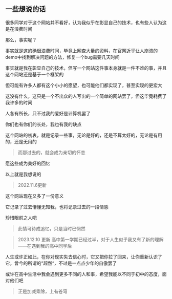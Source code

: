 ## 一些想说的话
很多同学对于这个网站并不看好，认为我似乎在彰显自己的技术，也有些人认为这是在浪费时间

那么，事实呢？

事实就是这的确很浪费时间，毕竟上网查大量的资料，在官网近乎让人崩溃的demo中找到解决问题的方法，修复一个bug需要几天时间

事实就是我在彰显自己的技术，但写一个网站这件事本身就是一件不难的事，并且这个网站还是基于一个框架的

但可能有许多人都有这个小小的愿望，也可能他们都实现了，甚至实现的更宏大

这没有什么，这只是一个不出众的人写出的一个简单的网站罢了，但这毕竟耗费了我许多的时间

人各有所长，只不过我的爱好是计算机罢了

你们也有你们的长处，我也有我的缺点

这个网站的初衷，就是记录一些事，无论是好的，还是不算太好的，无论是有用的，还是无用的

> 而那过去的，就会成为亲切的怀恋  

愿这些成为美好的回忆

以上就是我想说的

> 2022.11.6更新

这个网站现在又多了一份意义

它记录了过去懵懂无知我，也将记录过去的一段情感

珍惜眼前之人吧

> 此情可待成追忆，只是当时已惘然

> 2023.12.10 更新
高中第一学期已经过半，对于人生似乎我又有了新的理解——在遇到我的高中同学后

人生或许正如此，在你对现实失去信心时，它又把你拉了回来，让你重新认识了它，曾今的所谓的“超然“，不过是一点点少年的自傲罢了

或许在高中生活中我会遇到更多不同的人和事，希望我能以不同于初中的态度，面对他们吧

> 正是加减乘除，上有苍穹